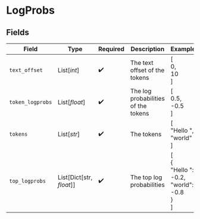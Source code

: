 # LogProbs


## Fields

| Field                                 | Type                                  | Required                              | Description                           | Example                               |
| ------------------------------------- | ------------------------------------- | ------------------------------------- | ------------------------------------- | ------------------------------------- |
| `text_offset`                         | List[*int*]                           | :heavy_check_mark:                    | The text offset of the tokens         | [<br/>0,<br/>10<br/>]                 |
| `token_logprobs`                      | List[*float*]                         | :heavy_check_mark:                    | The log probabilities of the tokens   | [<br/>0.5,<br/>-0.5<br/>]             |
| `tokens`                              | List[*str*]                           | :heavy_check_mark:                    | The tokens                            | [<br/>"Hello ",<br/>"world"<br/>]     |
| `top_logprobs`                        | List[Dict[str, *float*]]              | :heavy_check_mark:                    | The top log probabilities             | [<br/>{<br/>"Hello ": -0.2,<br/>"world": -0.8<br/>}<br/>] |